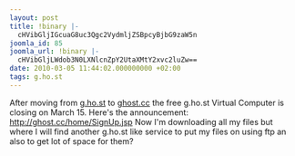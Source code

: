 ```yaml
---
layout: post
title: !binary |-
  cHVibGljIGcuaG8uc3Qgc2VydmljZSBpcyBjbG9zaW5n
joomla_id: 85
joomla_url: !binary |-
  cHVibGljLWdob3N0LXNlcnZpY2UtaXMtY2xvc2luZw==
date: 2010-03-05 11:44:02.000000000 +02:00
tags: g.ho.st
---
```

After moving from <a href="http://g.ho.st/" target="_blank">g.ho.st</a> to <a href="http://ghost.cc/" target="_blank">ghost.cc</a> the free g.ho.st Virtual Computer is closing on March 15. Here's the announcement: <a href="http://ghost.cc/home/SignUp.jsp" target="_blank">http://ghost.cc/home/SignUp.jsp</a>
Now I'm downloading all my files but where I will find another g.ho.st like service to put my files on using ftp an also to get lot of space for them?
